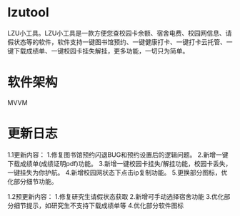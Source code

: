 # lzutool
LZU小工具。LZU小工具是一款方便您查校园卡余额、宿舍电费、校园网信息、请假状态等的软件，软件支持一键图书馆预约、一键健康打卡、一键打卡云托管、一键下载成绩单、一键校园卡挂失解挂，更多功能，一切只为简单。

# 软件架构
MVVM

# 更新日志
1.1更新内容：
1.修复图书馆预约闪退BUG和预约设置后的逻辑问题。
2.新增一键下载成绩单(成绩证明pdf)功能。
3.新增一键校园卡挂失/解挂功能，校园卡丢失，一键挂失为你护航。
4.新增校园网状态下点击ip复制功能。
5.更换部分图标，优化部分细节功能。

1.2预更新内容：
1.修复研究生请假状态获取
2.新增可手动选择宿舍功能
3.优化部分细节提示，如研究生不支持下载成绩单等
4.优化部分软件图标
